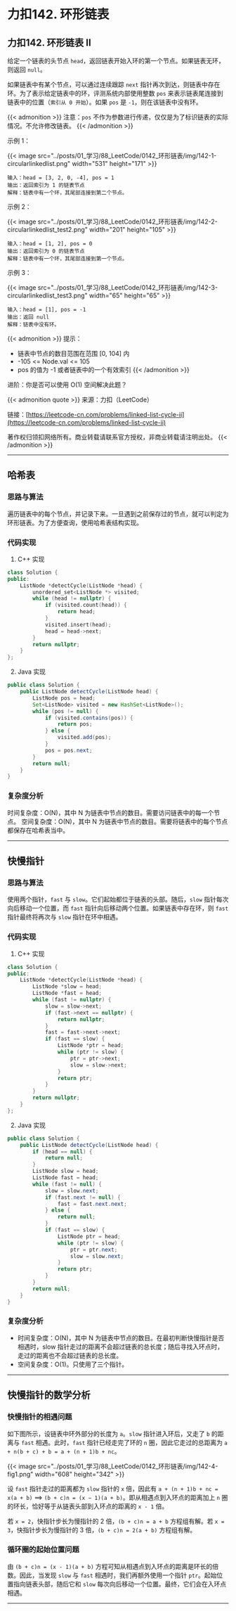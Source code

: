 # 力扣142. 环形链表


## 力扣142. 环形链表 II

给定一个链表的头节点 `head`，返回链表开始入环的第一个节点。如果链表无环，则返回 `null`。

如果链表中有某个节点，可以通过连续跟踪 `next` 指针再次到达，则链表中存在环。为了表示给定链表中的环，评测系统内部使用整数 `pos` 来表示链表尾连接到链表中的位置（`索引从 0 开始`）。如果 `pos` 是 `-1`，则在该链表中没有环。

{{< admonition >}}
注意：`pos` 不作为参数进行传递，仅仅是为了标识链表的实际情况。不允许修改链表。
{{< /admonition >}}

示例 1：

{{< image src="../posts/01_学习/88_LeetCode/0142_环形链表/img/142-1-circularlinkedlist.png" width="531" height="171" >}}

```
输入：head = [3, 2, 0, -4], pos = 1
输出：返回索引为 1 的链表节点
解释：链表中有一个环，其尾部连接到第二个节点。
```

示例 2：

{{< image src="../posts/01_学习/88_LeetCode/0142_环形链表/img/142-2-circularlinkedlist_test2.png" width="201" height="105" >}}

```
输入：head = [1, 2], pos = 0
输出：返回索引为 0 的链表节点
解释：链表中有一个环，其尾部连接到第一个节点。
```

示例 3：

{{< image src="../posts/01_学习/88_LeetCode/0142_环形链表/img/142-3-circularlinkedlist_test3.png" width="65" height="65" >}}

```
输入：head = [1], pos = -1
输出：返回 null
解释：链表中没有环。
```

{{< admonition >}}
提示：
- 链表中节点的数目范围在范围 [0, 104] 内
- -105 <= Node.val <= 105
- pos 的值为 -1 或者链表中的一个有效索引
{{< /admonition >}}

进阶：你是否可以使用 O(1) 空间解决此题？

{{< admonition quote >}}
来源：力扣（LeetCode）

链接：[https://leetcode-cn.com/problems/linked-list-cycle-ii](https://leetcode-cn.com/problems/linked-list-cycle-ii)

著作权归领扣网络所有。商业转载请联系官方授权，非商业转载请注明出处。
{{< /admonition >}}

----

## 哈希表

### 思路与算法

遍历链表中的每个节点，并记录下来。一旦遇到之前保存过的节点，就可以判定为环形链表。为了方便查询，使用哈希表结构实现。

### 代码实现

1. C++ 实现

```c++
class Solution {
public:
    ListNode *detectCycle(ListNode *head) {
        unordered_set<ListNode *> visited;
        while (head != nullptr) {
            if (visited.count(head)) {
                return head;
            }
            visited.insert(head);
            head = head->next;
        }
        return nullptr;
    }
};
```

2. Java 实现

```java
public class Solution {
    public ListNode detectCycle(ListNode head) {
        ListNode pos = head;
        Set<ListNode> visited = new HashSet<ListNode>();
        while (pos != null) {
            if (visited.contains(pos)) {
                return pos;
            } else {
                visited.add(pos);
            }
            pos = pos.next;
        }
        return null;
    }
}
```

### 复杂度分析

时间复杂度：O(N)，其中 N 为链表中节点的数目。需要访问链表中的每一个节点。
空间复杂度：O(N)，其中 N 为链表中节点的数目。需要将链表中的每个节点都保存在哈希表当中。

----

## 快慢指针

### 思路与算法

使用两个指针，`fast` 与 `slow`。它们起始都位于链表的头部。随后，`slow` 指针每次向后移动一个位置，而 `fast` 指针向后移动两个位置。如果链表中存在环，则 `fast` 指针最终将再次与 `slow` 指针在环中相遇。

### 代码实现

1. C++ 实现

```c++
class Solution {
public:
    ListNode *detectCycle(ListNode *head) {
        ListNode *slow = head;
        ListNode *fast = head;
        while (fast != nullptr) {
            slow = slow->next;
            if (fast->next == nullptr) {
                return nullptr;
            }
            fast = fast->next->next;
            if (fast == slow) {
                ListNode *ptr = head;
                while (ptr != slow) {
                    ptr = ptr->next;
                    slow = slow->next;
                }
                return ptr;
            }
        }
        return nullptr;
    }
};
```

2. Java 实现

```java
public class Solution {
    public ListNode detectCycle(ListNode head) {
        if (head == null) {
            return null;
        }
        ListNode slow = head;
        ListNode fast = head;
        while (fast != null) {
            slow = slow.next;
            if (fast.next != null) {
                fast = fast.next.next;
            } else {
                return null;
            }
            if (fast == slow) {
                ListNode ptr = head;
                while (ptr != slow) {
                    ptr = ptr.next;
                    slow = slow.next;
                }
                return ptr;
            }
        }
        return null;
    }
}
```

### 复杂度分析

- 时间复杂度：O(N)，其中 N 为链表中节点的数目。在最初判断快慢指针是否相遇时，slow 指针走过的距离不会超过链表的总长度；随后寻找入环点时，走过的距离也不会超过链表的总长度。
- 空间复杂度：O(1)。只使用了三个指针。

----

## 快慢指针的数学分析

### 快慢指针的相遇问题

如下图所示，设链表中环外部分的长度为 `a`。`slow` 指针进入环后，又走了 `b` 的距离与 `fast` 相遇。此时，`fast` 指针已经走完了环的 `n` 圈，因此它走过的总距离为 `a + n(b + c) + b = a + (n + 1)b + nc`。

{{< image src="../posts/01_学习/88_LeetCode/0142_环形链表/img/142-4-fig1.png" width="608" height="342" >}}

设 `fast` 指针走过的距离都为 `slow` 指针的 `x` 倍，因此有 `a + (n + 1)b + nc = x(a + b)` ⟹  `(b + c)n = (x − 1)(a + b)`。即从相遇点到入环点的距离加上 `n` 圈的环长，恰好等于从链表头部到入环点的距离的 `x - 1` 倍。

若 `x = 2`，快指针步长为慢指针的 2 倍，`(b + c)n = a + b` 方程组有解。若 `x = 3`，快指针步长为慢指针的 3 倍，`(b + c)n = 2(a + b)` 方程组有解。

### 循环圈的起始位置问题

由 `(b + c)n = (x - 1)(a + b)` 方程可知从相遇点到入环点的距离是环长的倍数。因此，当发现 `slow` 与 `fast` 相遇时，我们再额外使用一个指针 `ptr`。起始位置指向链表头部，随后它和 `slow` 每次向后移动一个位置。最终，它们会在入环点相遇。

----


